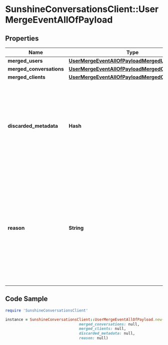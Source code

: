 # SunshineConversationsClient::UserMergeEventAllOfPayload

## Properties

Name | Type | Description | Notes
------------ | ------------- | ------------- | -------------
**merged_users** | [**UserMergeEventAllOfPayloadMergedUsers**](UserMergeEventAllOfPayloadMergedUsers.md) |  | [optional] 
**merged_conversations** | [**UserMergeEventAllOfPayloadMergedConversations**](UserMergeEventAllOfPayloadMergedConversations.md) |  | [optional] 
**merged_clients** | [**UserMergeEventAllOfPayloadMergedClients**](UserMergeEventAllOfPayloadMergedClients.md) |  | [optional] 
**discarded_metadata** | **Hash** | A flat object with the set of metadata properties that were discarded when merging the two users. This should contain values only if the combined metadata fields exceed the 4KB limit. | [optional] 
**reason** | **String** | The reason for which the users merged. * &#x60;api&#x60; - The users were merged using the API. * &#x60;channelLinking&#x60; - The users were merged as a result of initiating a channel link. * &#x60;sdkLogin&#x60; - The users were merged as a result of logging into an SDK device.  | [optional] 

## Code Sample

```ruby
require 'SunshineConversationsClient'

instance = SunshineConversationsClient::UserMergeEventAllOfPayload.new(merged_users: null,
                                 merged_conversations: null,
                                 merged_clients: null,
                                 discarded_metadata: null,
                                 reason: null)
```


